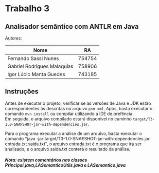 # Trabalho 3

## Analisador semântico com ANTLR em Java

Autores:

|Nome|RA|
|---|---|
|Fernando Sassi Nunes | 754754|
|Gabriel Rodrigues Malaquias | 758906|
|Igor Lúcio Manta Guedes | 743185|

## Instruções

Antes de executar o projeto, verificar se as versões de Java e JDK estão correspondentes às descritas no arquivo `pom.xml`. Após, basta executar o comando `mvn install` ou compilar utilizando a IDE de prefência.  
Em seguida, o arquivo compilado estará disponível no caminho `target/T3-1.0-SNAPSHOT-jar-with-dependencies.jar`.  

Para o programa executar a análise de um arquivo, basta executar o comando "java -jar target/T3-1.0-SNAPSHOT-jar-with-dependencies.jar entrada.txt saida.txt", o arquivo entrada.txt é o programa que irá ser analisado, e o arquivo saida.txt conterá o resultado da análise.
##### Nota: existem comentários nas classes Principal.java,LASemanticoUtils.java e LASemantico.java